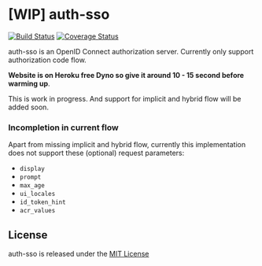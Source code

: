 # [WIP] auth-sso 

[![Build Status](https://travis-ci.org/iAziz786/auth-sso.svg?branch=master)](https://travis-ci.org/iAziz786/auth-sso) [![Coverage Status](https://coveralls.io/repos/github/iAziz786/auth-sso/badge.svg?branch=master)](https://coveralls.io/github/iAziz786/auth-sso?branch=master)

auth-sso is an OpenID Connect authorization server. Currently only support authorization code flow.

**Website is on Heroku free Dyno so give it around 10 - 15 second before warming up**.

This is work in progress. And support for implicit and hybrid flow will be added soon.

### Incompletion in current flow

Apart from missing implicit and hybrid flow, currently this implementation does not support these (optional) request parameters:
  * `display`
  * `prompt`
  * `max_age`
  * `ui_locales`
  * `id_token_hint`
  * `acr_values`

## License
auth-sso is released under the [MIT License][2]

[1]: https://en.wikipedia.org/wiki/Single_sign-on
[2]: https://opensource.org/licenses/MIT
